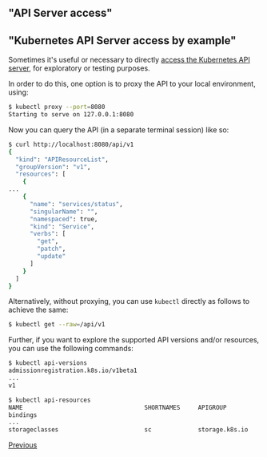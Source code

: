 ## "API Server access"
## "Kubernetes API Server access by example"

Sometimes it's useful or necessary to directly [access the Kubernetes API server](https://kubernetes.io/docs/tasks/access-kubernetes-api/http-proxy-access-api/), for exploratory or testing purposes.

In order to do this, one option is to proxy the API to your local environment, using:

```bash
$ kubectl proxy --port=8080
Starting to serve on 127.0.0.1:8080

```

Now you can query the API (in a separate terminal session) like so:

```bash
$ curl http://localhost:8080/api/v1
{
  "kind": "APIResourceList",
  "groupVersion": "v1",
  "resources": [
    {
...
    {
      "name": "services/status",
      "singularName": "",
      "namespaced": true,
      "kind": "Service",
      "verbs": [
        "get",
        "patch",
        "update"
      ]
    }
  ]
}
```

Alternatively, without proxying, you can use `kubectl` directly as follows to achieve the same:

```bash
$ kubectl get --raw=/api/v1
```

Further, if you want to explore the supported API versions and/or resources, you can use the following commands:

```bash
$ kubectl api-versions
admissionregistration.k8s.io/v1beta1
...
v1

$ kubectl api-resources
NAME                                  SHORTNAMES     APIGROUP                       NAMESPACED   KIND
bindings                                                                            true         Binding
...
storageclasses                        sc             storage.k8s.io                 false        StorageClass
```

[Previous](/page/k8s/page/nodes)

